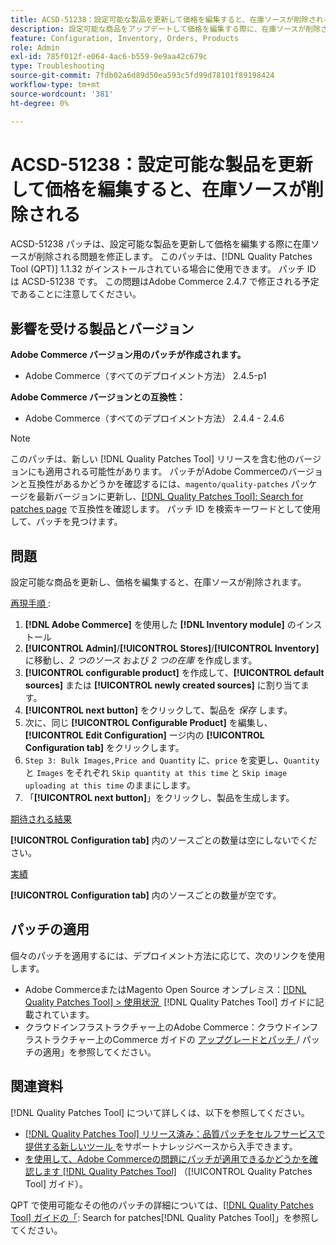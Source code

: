 ```yaml
---
title: ACSD-51238：設定可能な製品を更新して価格を編集すると、在庫ソースが削除される
description: 設定可能な商品をアップデートして価格を編集する際に、在庫ソースが削除されるAdobe Commerceの問題を修正するために、ACSD-51238 パッチを適用してください。
feature: Configuration, Inventory, Orders, Products
role: Admin
exl-id: 785f012f-e064-4ac6-b559-9e9aa42c679c
type: Troubleshooting
source-git-commit: 7fdb02a6d89d50ea593c5fd99d78101f89198424
workflow-type: tm+mt
source-wordcount: '381'
ht-degree: 0%

---
```


# ACSD-51238：設定可能な製品を更新して価格を編集すると、在庫ソースが削除される

ACSD-51238 パッチは、設定可能な製品を更新して価格を編集する際に在庫ソースが削除される問題を修正します。 このパッチは、[!DNL Quality Patches Tool (QPT)] 1.1.32 がインストールされている場合に使用できます。 パッチ ID は ACSD-51238 です。 この問題はAdobe Commerce 2.4.7 で修正される予定であることに注意してください。

## 影響を受ける製品とバージョン

**Adobe Commerce バージョン用のパッチが作成されます。**

* Adobe Commerce（すべてのデプロイメント方法） 2.4.5-p1

**Adobe Commerce バージョンとの互換性：**

* Adobe Commerce（すべてのデプロイメント方法） 2.4.4 - 2.4.6

>[!NOTE]
>
>このパッチは、新しい [!DNL Quality Patches Tool] リリースを含む他のバージョンにも適用される可能性があります。 パッチがAdobe Commerceのバージョンと互換性があるかどうかを確認するには、`magento/quality-patches` パッケージを最新バージョンに更新し、[[!DNL Quality Patches Tool]: Search for patches page](<https://experienceleague.adobe.com/tools/commerce-quality-patches/index.html?lang=ja>) で互換性を確認します。 パッチ ID を検索キーワードとして使用して、パッチを見つけます。

## 問題

設定可能な商品を更新し、価格を編集すると、在庫ソースが削除されます。

<u> 再現手順 </u>:

1. **[!DNL Adobe Commerce]** を使用した **[!DNL Inventory module]** のインストール
1. **[!UICONTROL Admin]**/**[!UICONTROL Stores]**/**[!UICONTROL Inventory]** に移動し、*2 つのソース* および *2 つの在庫* を作成します。
1. **[!UICONTROL configurable product]** を作成して、**[!UICONTROL default sources]** または **[!UICONTROL newly created sources]** に割り当てます。
1. **[!UICONTROL next button]** をクリックして、製品を *保存* します。
1. 次に、同じ **[!UICONTROL Configurable Product]** を編集し、**[!UICONTROL Edit Configuration]** ージ内の **[!UICONTROL Configuration tab]** をクリックします。
1. `Step 3: Bulk Images,Price and Quantity` に、`price` を変更し、`Quantity` と `Images` をそれぞれ `Skip quantity at this time` と `Skip image uploading at this time` のままにします。
1. 「**[!UICONTROL next button]**」をクリックし、製品を生成します。

<u> 期待される結果 </u>

**[!UICONTROL Configuration tab]** 内のソースごとの数量は空にしないでください。

<u> 実績 </u>

**[!UICONTROL Configuration tab]** 内のソースごとの数量が空です。

## パッチの適用

個々のパッチを適用するには、デプロイメント方法に応じて、次のリンクを使用します。

* Adobe CommerceまたはMagento Open Source オンプレミス：[[!DNL Quality Patches Tool] > 使用状況 &#x200B;](/help/tools/quality-patches-tool/usage.md) [!DNL Quality Patches Tool] ガイドに記載されています。
* クラウドインフラストラクチャー上のAdobe Commerce：クラウドインフラストラクチャー上のCommerce ガイドの [&#x200B; アップグレードとパッチ &#x200B;](https://experienceleague.adobe.com/docs/commerce-cloud-service/user-guide/develop/upgrade/apply-patches.html?lang=ja)/ パッチの適用」を参照してください。

## 関連資料

[!DNL Quality Patches Tool] について詳しくは、以下を参照してください。

* [[!DNL Quality Patches Tool]  リリース済み：品質パッチをセルフサービスで提供する新しいツール &#x200B;](https://experienceleague.adobe.com/ja/docs/commerce-operations/tools/quality-patches-tool/quality-patches-tool-to-self-serve-quality-patches) をサポートナレッジベースから入手できます。
* [&#x200B; を使用して、Adobe Commerceの問題にパッチが適用できるかどうかを確認します  [!DNL Quality Patches Tool]](/help/tools/quality-patches-tool/patches-available-in-qpt/check-patch-for-magento-issue-with-magento-quality-patches.md) （[!UICONTROL Quality Patches Tool] ガイド）。


QPT で使用可能なその他のパッチの詳細については、[[!DNL Quality Patches Tool] ガイドの「](<https://experienceleague.adobe.com/tools/commerce-quality-patches/index.html?lang=ja>): Search for patches[!DNL Quality Patches Tool]」を参照してください。
